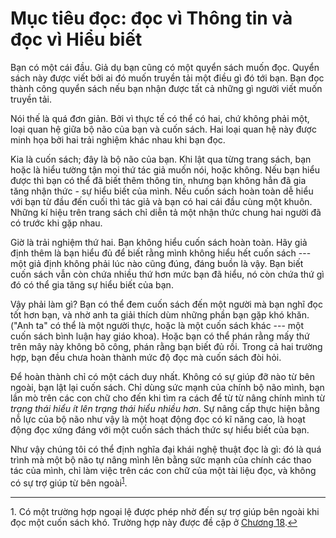 # Mục tiêu đọc: đọc vì Thông tin và đọc vì Hiểu biết

Bạn có một cái đầu. Giả dụ bạn cũng có một quyển sách muốn đọc. Quyển sách này
được viết bởi ai đó muốn truyền tải một điều gì đó tới bạn. Bạn đọc thành công
quyển sách nếu bạn nhận được tất cả những gì người viết muốn truyền tải.

Nói thế là quá đơn giản. Bởi vì thực tế có thể có hai, chứ không phải một, loại
quan hệ giữa bộ não của bạn và cuốn sách. Hai loại quan hệ này được minh họa bởi
hai trải nghiệm khác nhau khi bạn đọc.

Kia là cuốn sách; đây là bộ não của bạn. Khi lật qua từng trang sách, bạn hoặc
là hiểu tường tận mọi thứ tác giả muốn nói, hoặc không. Nếu bạn hiểu được thì
bạn có thể đã biết thêm thông tin, nhưng bạn không hẳn đã gia tăng nhận thức - sự
hiểu biết của mình. Nếu cuốn sách hoàn toàn dễ hiểu với bạn từ đầu đến cuối thì
tác giả và bạn có hai cái đầu cùng một khuôn. Những kí hiệu trên trang sách chỉ
diễn tả một nhận thức chung hai người đã có trước khi gặp nhau.

Giờ là trải nghiệm thứ hai. Bạn không hiểu cuốn sách hoàn toàn. Hãy giả định thêm
là bạn hiểu đủ để biết rằng mình không hiểu hết cuốn sách --- một giả định không 
phải lúc nào cũng đúng, đáng buồn là vậy. Bạn biết cuốn sách vẫn còn chứa nhiều
thứ hơn mức bạn đã hiểu, nó còn chứa thứ gì đó có thể gia tăng sự hiểu biết của bạn.

Vậy phải làm gì? Bạn có thể đem cuốn sách đến một người mà bạn nghĩ đọc tốt hơn bạn,
và nhờ anh ta giải thích dùm những phần bạn gặp khó khăn. ("Anh ta" có thể là
một người thực, hoặc là một cuốn sách khác --- một cuốn sách bình luận hay giáo khoa).
Hoặc bạn có thể phán rằng mấy thứ trên mây này không bõ công, phán rằng bạn biết 
đủ rồi. Trong cả hai trường hợp, bạn đều chưa hoàn thành mức độ đọc mà cuốn sách
đòi hỏi.

Để hoàn thành chỉ có một cách duy nhất. Không có sự giúp đỡ nào từ bên ngoài,
bạn lật lại cuốn sách. Chỉ dùng sức mạnh của chính bộ não mình, bạn lần mò trên
các con chữ cho đến khi tìm ra cách để từ từ nâng chính mình từ *trạng thái hiểu ít
lên trạng thái hiểu nhiều hơn*. Sự nâng cấp thực hiện bằng nỗ lực của bộ não
như vậy là một hoạt động đọc có kĩ năng cao, là hoạt động đọc xứng đáng với một
cuốn sách thách thức sự hiểu biết của bạn.

Như vậy chúng tôi có thể định nghĩa đại khái nghệ thuật đọc là gì: đó là quá trình 
mà một bộ não tự nâng mình lên bằng sức mạnh của chính các thao tác của mình, 
chỉ làm việc trên các con chữ của một tài liệu đọc, và không có sự trợ giúp từ
bên ngoài<sup id="f01source">[1](#f01)</sup>.


---

<a name="f01">1.</a> Có một trường hợp ngoại lệ được phép nhờ đến sự trợ giúp
bên ngoài khi đọc một cuốn sách khó. Trường hợp này được đề cập ở 
[Chương 18](../part3/ch18.md).[↩](#f01source)
